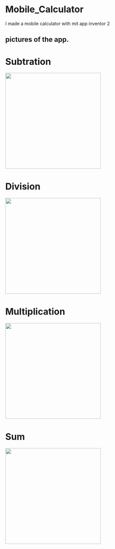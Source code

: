 # Mobile_Calculator
 I made a mobile calculator with mit app inventor 2

## pictures of the app. <br/>
# Subtration <br/>
 
 <img src="https://user-images.githubusercontent.com/93049899/172431448-31b089d1-0bcc-416d-b5a8-485af1f8b669.jpeg" width="300px" /> <br/>
 
 # Division <br/>
 
 <img src="https://user-images.githubusercontent.com/93049899/172432191-d87cbf41-4798-48e7-ac42-fa00b1eb1091.jpeg" width="300px" /> <br/>
 
 # Multiplication <br/>
 
 <img src="https://user-images.githubusercontent.com/93049899/172432524-db96bcf6-ae24-4d2c-a968-0cdf13b18f44.jpeg" width="300px" /> <br/>
 
  # Sum <br/>
 
 <img src="https://user-images.githubusercontent.com/93049899/172433062-131df51c-513e-40d7-9a82-68a10e30dd7b.jpeg" width="300px" /> <br/>




